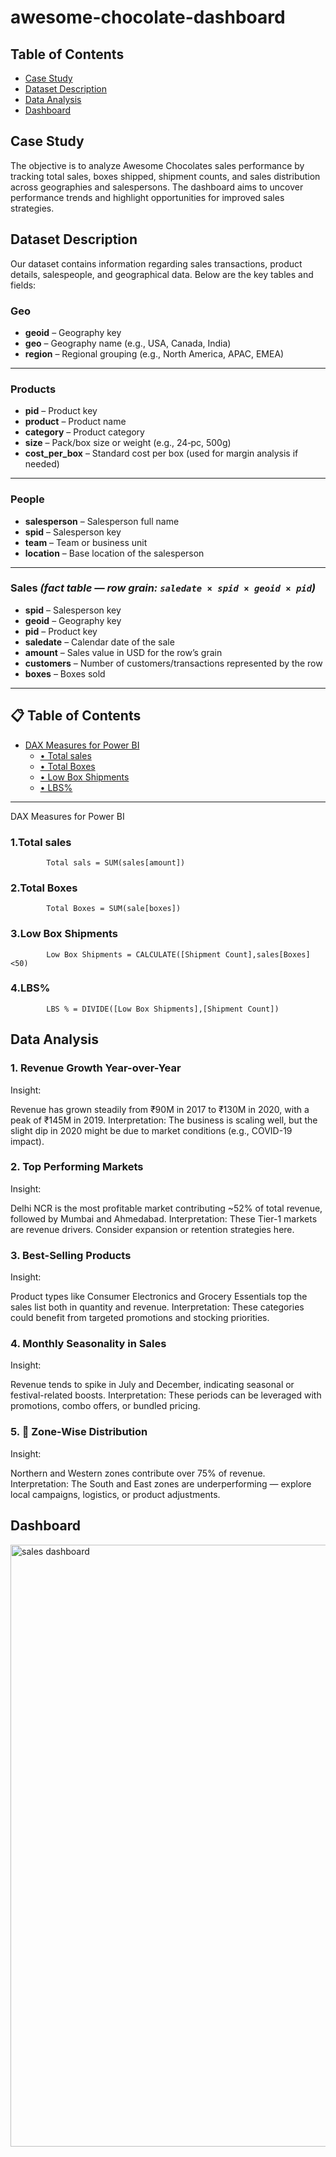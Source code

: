 # awesome-chocolate-dashboard

## Table of Contents

- [Case Study](#case-study)
- [Dataset Description](#dataset-description)
- [Data Analysis](#data-analysis)
- [Dashboard](#dashboard)

## Case Study
The objective is to analyze Awesome Chocolates sales performance by tracking total sales, boxes shipped, shipment counts, and sales distribution across geographies and salespersons. The dashboard aims to uncover performance trends and highlight opportunities for improved sales strategies.

## Dataset Description

Our dataset contains information regarding sales transactions, product details, salespeople, and geographical data. Below are the key tables and fields:

### **Geo**
- **geoid** – Geography key  
- **geo** – Geography name (e.g., USA, Canada, India)  
- **region** – Regional grouping (e.g., North America, APAC, EMEA)

---

### **Products**
- **pid** – Product key  
- **product** – Product name  
- **category** – Product category  
- **size** – Pack/box size or weight (e.g., 24‑pc, 500g)  
- **cost_per_box** – Standard cost per box (used for margin analysis if needed)

---

### **People**
- **salesperson** – Salesperson full name  
- **spid** – Salesperson key  
- **team** – Team or business unit  
- **location** – Base location of the salesperson

---

### **Sales** *(fact table — row grain: `saledate × spid × geoid × pid`)*
- **spid** – Salesperson key  
- **geoid** – Geography key  
- **pid** – Product key  
- **saledate** – Calendar date of the sale  
- **amount** – Sales value in USD for the row’s grain  
- **customers** – Number of customers/transactions represented by the row  
- **boxes** – Boxes sold
---




## 📋 Table of Contents
- [DAX Measures for Power BI](#dax-measures-for-power-bi)
  - [• Total sales](#•-total-sales)
  - [• Total Boxes](#•-total-boxes)
  - [• Low Box Shipments](#•-low-box-shipments)
  - [• LBS%](#•-LBS%)

---

DAX Measures for Power BI
### 1.Total sales
            Total sals = SUM(sales[amount])
### 2.Total Boxes
            Total Boxes = SUM(sale[boxes])
### 3.Low Box Shipments
            Low Box Shipments = CALCULATE([Shipment Count],sales[Boxes] <50)
### 4.LBS%
            LBS % = DIVIDE([Low Box Shipments],[Shipment Count])
            
            
            






## Data Analysis
### 1.  Revenue Growth Year-over-Year
Insight:

Revenue has grown steadily from ₹90M in 2017 to ₹130M in 2020, with a peak of ₹145M in 2019.
Interpretation:
The business is scaling well, but the slight dip in 2020 might be due to market conditions (e.g., COVID-19 impact).
### 2. Top Performing Markets
Insight:

Delhi NCR is the most profitable market contributing ~52% of total revenue, followed by Mumbai and Ahmedabad.
Interpretation:
These Tier-1 markets are revenue drivers. Consider expansion or retention strategies here.
### 3.  Best-Selling Products
Insight:

Product types like Consumer Electronics and Grocery Essentials top the sales list both in quantity and revenue.
Interpretation:
These categories could benefit from targeted promotions and stocking priorities.
### 4. Monthly Seasonality in Sales
Insight:

Revenue tends to spike in July and December, indicating seasonal or festival-related boosts.
Interpretation:
These periods can be leveraged with promotions, combo offers, or bundled pricing.
### 5. 🧭 Zone-Wise Distribution
Insight:

Northern and Western zones contribute over 75% of revenue.
Interpretation:
The South and East zones are underperforming — explore local campaigns, logistics, or product adjustments.
## Dashboard

<img width="1913" height="963" alt="sales dashboard" src="https://github.com/user-attachments/assets/3ec86e45-1683-4905-95b6-1e4460f39fb0" />
